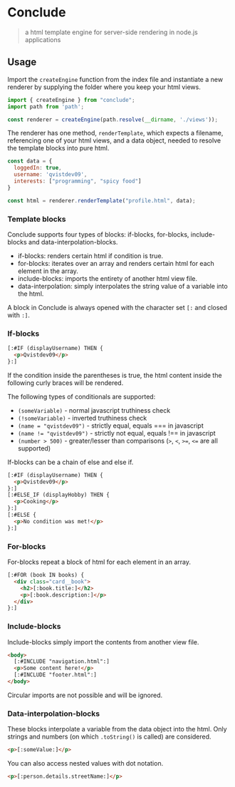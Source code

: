 # Conclude

> a html template engine for server-side rendering in node.js applications

## Usage

Import the `createEngine` function from the index file and instantiate a new renderer by supplying the folder where you keep your html views.

```javascript
import { createEngine } from "conclude";
import path from 'path';

const renderer = createEngine(path.resolve(__dirname, './views'));
```

The renderer has one method, `renderTemplate`, which expects a filename, referencing one of your html views, and a data object, needed to resolve the template blocks into pure html.

```javascript
const data = {
  loggedIn: true,
  username: 'qvistdev09',
  interests: ["programming", "spicy food"]
}

const html = renderer.renderTemplate("profile.html", data);
```

### Template blocks

Conclude supports four types of blocks: if-blocks, for-blocks, include-blocks and data-interpolation-blocks.

* if-blocks: renders certain html if condition is true.
* for-blocks: iterates over an array and renders certain html for each element in the array.
* include-blocks: imports the entirety of another html view file.
* data-interpolation: simply interpolates the string value of a variable into the html.

A block in Conclude is always opened with the character set `[:` and closed with `:]`.

### If-blocks

```html
[:#IF (displayUsername) THEN {
  <p>Qvistdev09</p>
}:]
```

If the condition inside the parentheses is true, the html content inside the following curly braces will be rendered.

The following types of conditionals are supported:
* `(someVariable)` - normal javascript truthiness check
* `(!someVariable)` - inverted truthiness check
* `(name = "qvistdev09")` - strictly equal, equals === in javascript
* `(name != "qvistdev09")` - strictly not equal, equals !== in javascript
* `(number > 500)` - greater/lesser than comparisons (`>`, `<`, `>=`, `<=` are all supported)

If-blocks can be a chain of else and else if.

```html
[:#IF (displayUsername) THEN {
  <p>Qvistdev09</p>
}:]
[:#ELSE_IF (displayHobby) THEN {
  <p>Cooking</p>
}:]
[:#ELSE {
  <p>No condition was met!</p>
}:]
```

### For-blocks

For-blocks repeat a block of html for each element in an array.

```html
[:#FOR (book IN books) {
  <div class="card__book">
    <h2>[:book.title:]</h2>
    <p>[:book.description:]</p>
  </div>
}:]
```

### Include-blocks

Include-blocks simply import the contents from another view file.

```html
<body>
  [:#INCLUDE "navigation.html":]
  <p>Some content here!</p>
  [:#INCLUDE "footer.html":]
</body>
```

Circular imports are not possible and will be ignored.

### Data-interpolation-blocks

These blocks interpolate a variable from the data object into the html. Only strings and numbers (on which `.toString()` is called) are considered.

```html
<p>[:someValue:]</p>
```

You can also access nested values with dot notation.

```html
<p>[:person.details.streetName:]</p>
```



